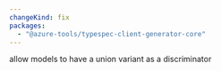 ```yaml
---
changeKind: fix
packages:
  - "@azure-tools/typespec-client-generator-core"
---
```


allow models to have a union variant as a discriminator
